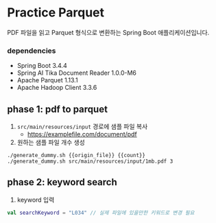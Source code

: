 # Practice Parquet

PDF 파일을 읽고 Parquet 형식으로 변환하는 Spring Boot 애플리케이션입니다.

### dependencies

- Spring Boot 3.4.4
- Spring AI Tika Document Reader 1.0.0-M6
- Apache Parquet 1.13.1
- Apache Hadoop Client 3.3.6

## phase 1: pdf to parquet

1. `src/main/resources/input` 경로에 샘플 파일 복사
    - https://examplefile.com/document/pdf
2. 원하는 샘플 파일 개수 생성

```shell
./generate_dummy.sh {{origin_file}} {{count}}
./generate_dummy.sh src/main/resources/input/1mb.pdf 3
```

## phase 2: keyword search

1. keyword 입력

```kotlin
val searchKeyword = "L034" // 실제 파일에 있을만한 키워드로 변경 필요
```
